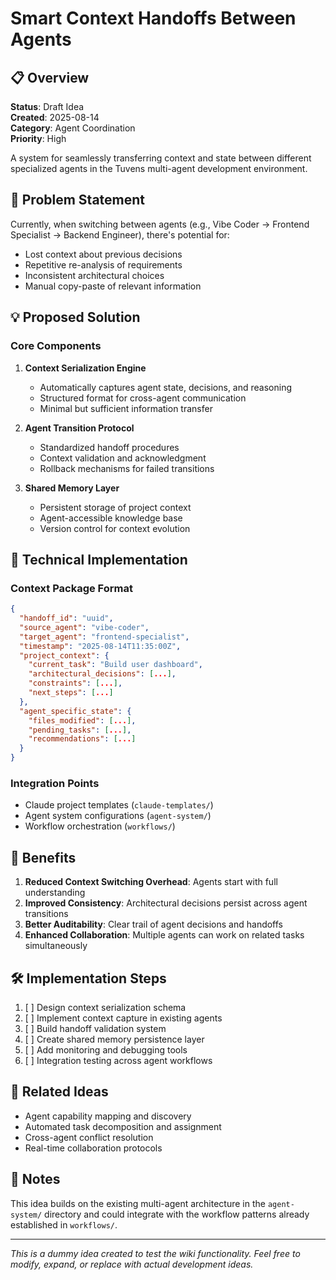 # Smart Context Handoffs Between Agents

## 📋 Overview
**Status**: Draft Idea  
**Created**: 2025-08-14  
**Category**: Agent Coordination  
**Priority**: High  

A system for seamlessly transferring context and state between different specialized agents in the Tuvens multi-agent development environment.

## 🎯 Problem Statement

Currently, when switching between agents (e.g., Vibe Coder → Frontend Specialist → Backend Engineer), there's potential for:
- Lost context about previous decisions
- Repetitive re-analysis of requirements
- Inconsistent architectural choices
- Manual copy-paste of relevant information

## 💡 Proposed Solution

### Core Components

1. **Context Serialization Engine**
   - Automatically captures agent state, decisions, and reasoning
   - Structured format for cross-agent communication
   - Minimal but sufficient information transfer

2. **Agent Transition Protocol**
   - Standardized handoff procedures
   - Context validation and acknowledgment
   - Rollback mechanisms for failed transitions

3. **Shared Memory Layer**
   - Persistent storage of project context
   - Agent-accessible knowledge base
   - Version control for context evolution

## 🔧 Technical Implementation

### Context Package Format
```json
{
  "handoff_id": "uuid",
  "source_agent": "vibe-coder",
  "target_agent": "frontend-specialist", 
  "timestamp": "2025-08-14T11:35:00Z",
  "project_context": {
    "current_task": "Build user dashboard",
    "architectural_decisions": [...],
    "constraints": [...],
    "next_steps": [...]
  },
  "agent_specific_state": {
    "files_modified": [...],
    "pending_tasks": [...],
    "recommendations": [...]
  }
}
```

### Integration Points
- Claude project templates (`claude-templates/`)
- Agent system configurations (`agent-system/`)
- Workflow orchestration (`workflows/`)

## 🚀 Benefits

1. **Reduced Context Switching Overhead**: Agents start with full understanding
2. **Improved Consistency**: Architectural decisions persist across agent transitions  
3. **Better Auditability**: Clear trail of agent decisions and handoffs
4. **Enhanced Collaboration**: Multiple agents can work on related tasks simultaneously

## 🛠️ Implementation Steps

1. [ ] Design context serialization schema
2. [ ] Implement context capture in existing agents
3. [ ] Build handoff validation system
4. [ ] Create shared memory persistence layer
5. [ ] Add monitoring and debugging tools
6. [ ] Integration testing across agent workflows

## 🔗 Related Ideas

- Agent capability mapping and discovery
- Automated task decomposition and assignment
- Cross-agent conflict resolution
- Real-time collaboration protocols

## 📝 Notes

This idea builds on the existing multi-agent architecture in the `agent-system/` directory and could integrate with the workflow patterns already established in `workflows/`.

---
*This is a dummy idea created to test the wiki functionality. Feel free to modify, expand, or replace with actual development ideas.*
